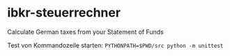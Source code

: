 # ibkr-steuerrechner
Calculate German taxes from your Statement of Funds

Test von Kommandozeile starten:
`PYTHONPATH=$PWD/src python -m unittest`
